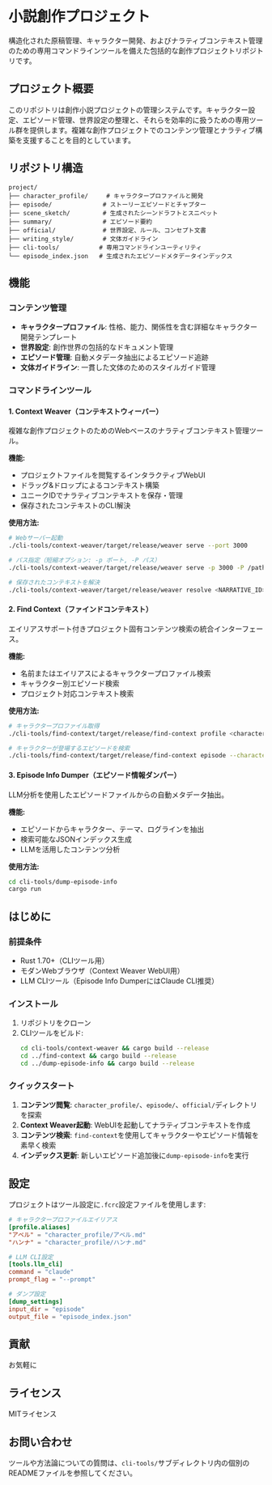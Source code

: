 # 小説創作プロジェクト

構造化された原稿管理、キャラクター開発、およびナラティブコンテキスト管理のための専用コマンドラインツールを備えた包括的な創作プロジェクトリポジトリです。

## プロジェクト概要

このリポジトリは創作小説プロジェクトの管理システムです。キャラクター設定、エピソード管理、世界設定の整理と、それらを効率的に扱うための専用ツール群を提供します。複雑な創作プロジェクトでのコンテンツ管理とナラティブ構築を支援することを目的としています。

## リポジトリ構造

```
project/
├── character_profile/     # キャラクタープロファイルと開発
├── episode/              # ストーリーエピソードとチャプター
├── scene_sketch/         # 生成されたシーンドラフトとスニペット
├── summary/              # エピソード要約
├── official/             # 世界設定、ルール、コンセプト文書
├── writing_style/        # 文体ガイドライン
├── cli-tools/           # 専用コマンドラインユーティリティ
└── episode_index.json   # 生成されたエピソードメタデータインデックス
```

## 機能

### コンテンツ管理
- **キャラクタープロファイル**: 性格、能力、関係性を含む詳細なキャラクター開発テンプレート
- **世界設定**: 創作世界の包括的なドキュメント管理
- **エピソード管理**: 自動メタデータ抽出によるエピソード追跡
- **文体ガイドライン**: 一貫した文体のためのスタイルガイド管理

### コマンドラインツール

#### 1. Context Weaver（コンテキストウィーバー）
複雑な創作プロジェクトのためのWebベースのナラティブコンテキスト管理ツール。

**機能:**
- プロジェクトファイルを閲覧するインタラクティブWebUI
- ドラッグ&ドロップによるコンテキスト構築
- ユニークIDでナラティブコンテキストを保存・管理
- 保存されたコンテキストのCLI解決

**使用方法:**
```bash
# Webサーバー起動
./cli-tools/context-weaver/target/release/weaver serve --port 3000

# パス指定（短縮オプション: -p ポート, -P パス）
./cli-tools/context-weaver/target/release/weaver serve -p 3000 -P /path/to/project

# 保存されたコンテキストを解決
./cli-tools/context-weaver/target/release/weaver resolve <NARRATIVE_ID>
```

#### 2. Find Context（ファインドコンテキスト）
エイリアスサポート付きプロジェクト固有コンテンツ検索の統合インターフェース。

**機能:**
- 名前またはエイリアスによるキャラクタープロファイル検索
- キャラクター別エピソード検索
- プロジェクト対応コンテキスト検索

**使用方法:**
```bash
# キャラクタープロファイル取得
./cli-tools/find-context/target/release/find-context profile <character_name>

# キャラクターが登場するエピソードを検索
./cli-tools/find-context/target/release/find-context episode --character <character_name>
```

#### 3. Episode Info Dumper（エピソード情報ダンパー）
LLM分析を使用したエピソードファイルからの自動メタデータ抽出。

**機能:**
- エピソードからキャラクター、テーマ、ログラインを抽出
- 検索可能なJSONインデックス生成
- LLMを活用したコンテンツ分析

**使用方法:**
```bash
cd cli-tools/dump-episode-info
cargo run
```

## はじめに

### 前提条件
- Rust 1.70+（CLIツール用）
- モダンWebブラウザ（Context Weaver WebUI用）
- LLM CLIツール（Episode Info DumperにはClaude CLI推奨）

### インストール
1. リポジトリをクローン
2. CLIツールをビルド:
   ```bash
   cd cli-tools/context-weaver && cargo build --release
   cd ../find-context && cargo build --release
   cd ../dump-episode-info && cargo build --release
   ```

### クイックスタート
1. **コンテンツ閲覧**: `character_profile/`、`episode/`、`official/`ディレクトリを探索
2. **Context Weaver起動**: WebUIを起動してナラティブコンテキストを作成
3. **コンテンツ検索**: `find-context`を使用してキャラクターやエピソード情報を素早く検索
4. **インデックス更新**: 新しいエピソード追加後に`dump-episode-info`を実行

## 設定

プロジェクトはツール設定に`.fcrc`設定ファイルを使用します:

```toml
# キャラクタープロファイルエイリアス
[profile.aliases]
"アベル" = "character_profile/アベル.md"
"ハンナ" = "character_profile/ハンナ.md"

# LLM CLI設定
[tools.llm_cli]
command = "claude"
prompt_flag = "--prompt"

# ダンプ設定
[dump_settings]
input_dir = "episode"
output_file = "episode_index.json"
```

## 貢献

お気軽に

## ライセンス

MITライセンス

## お問い合わせ

ツールや方法論についての質問は、`cli-tools/`サブディレクトリ内の個別のREADMEファイルを参照してください。